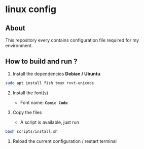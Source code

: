 # linux config

## About

This repository every contains configuration file required for my environment.

## How to build and run ?

1. Install the dependencies
    **Debian / Ubuntu**
```bash
sudo apt install fish tmux rxvt-unicode
```

2. Install the font(s)
    - Font name: **`Comic Code`**

3. Copy the files
    - A script is available, just run
```bash
bash scripts/install.sh
```

1. Reload the current configuration  / restart terminal
